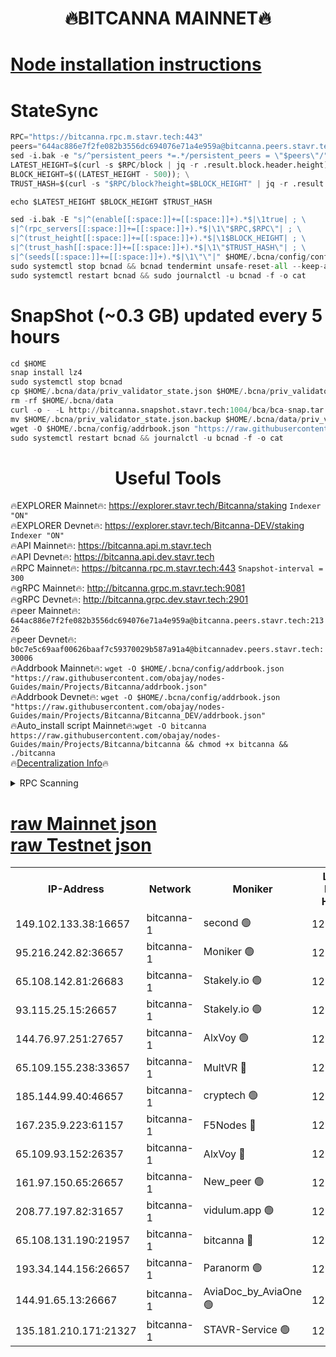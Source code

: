 <h1 align="center"> 🔥BITCANNA MAINNET🔥</h1>


[Node installation instructions](https://github.com/obajay/nodes-Guides/tree/main/Projects/Bitcanna)
=

# StateSync
```python
RPC="https://bitcanna.rpc.m.stavr.tech:443"
peers="644ac886e7f2fe082b3556dc694076e71a4e959a@bitcanna.peers.stavr.tech:21326"
sed -i.bak -e "s/^persistent_peers *=.*/persistent_peers = \"$peers\"/" $HOME/.bcna/config/config.toml
LATEST_HEIGHT=$(curl -s $RPC/block | jq -r .result.block.header.height); \
BLOCK_HEIGHT=$((LATEST_HEIGHT - 500)); \
TRUST_HASH=$(curl -s "$RPC/block?height=$BLOCK_HEIGHT" | jq -r .result.block_id.hash)

echo $LATEST_HEIGHT $BLOCK_HEIGHT $TRUST_HASH

sed -i.bak -E "s|^(enable[[:space:]]+=[[:space:]]+).*$|\1true| ; \
s|^(rpc_servers[[:space:]]+=[[:space:]]+).*$|\1\"$RPC,$RPC\"| ; \
s|^(trust_height[[:space:]]+=[[:space:]]+).*$|\1$BLOCK_HEIGHT| ; \
s|^(trust_hash[[:space:]]+=[[:space:]]+).*$|\1\"$TRUST_HASH\"| ; \
s|^(seeds[[:space:]]+=[[:space:]]+).*$|\1\"\"|" $HOME/.bcna/config/config.toml
sudo systemctl stop bcnad && bcnad tendermint unsafe-reset-all --keep-addr-book
sudo systemctl restart bcnad && sudo journalctl -u bcnad -f -o cat
```
# SnapShot (~0.3 GB) updated every 5 hours
```python
cd $HOME
snap install lz4
sudo systemctl stop bcnad
cp $HOME/.bcna/data/priv_validator_state.json $HOME/.bcna/priv_validator_state.json.backup
rm -rf $HOME/.bcna/data
curl -o - -L http://bitcanna.snapshot.stavr.tech:1004/bca/bca-snap.tar.lz4 | lz4 -c -d - | tar -x -C $HOME/.bcna --strip-components 2
mv $HOME/.bcna/priv_validator_state.json.backup $HOME/.bcna/data/priv_validator_state.json
wget -O $HOME/.bcna/config/addrbook.json "https://raw.githubusercontent.com/obajay/nodes-Guides/main/Projects/Bitcanna/addrbook.json"
sudo systemctl restart bcnad && journalctl -u bcnad -f -o cat
```

 <h1 align="center"> Useful Tools</h1>

🔥EXPLORER Mainnet🔥:    https://explorer.stavr.tech/Bitcanna/staking          `Indexer "ON"` \
🔥EXPLORER Devnet🔥:     https://explorer.stavr.tech/Bitcanna-DEV/staking     `Indexer "ON"` \
🔥API Mainnet🔥:         https://bitcanna.api.m.stavr.tech \
🔥API Devnet🔥:          https://bitcanna.api.dev.stavr.tech \
🔥RPC Mainnet🔥:         https://bitcanna.rpc.m.stavr.tech:443         `Snapshot-interval = 300` \
🔥gRPC Mainnet🔥:        http://bitcanna.grpc.m.stavr.tech:9081 \
🔥gRPC Devnet🔥:         http://bitcanna.grpc.dev.stavr.tech:2901 \
🔥peer Mainnet🔥:        `644ac886e7f2fe082b3556dc694076e71a4e959a@bitcanna.peers.stavr.tech:21326` \
🔥peer Devnet🔥:         `b0c7e5c69aaf00626baaf7c59370029b587a91a4@bitcannadev.peers.stavr.tech:30006` \
🔥Addrbook Mainnet🔥:    ```wget -O $HOME/.bcna/config/addrbook.json "https://raw.githubusercontent.com/obajay/nodes-Guides/main/Projects/Bitcanna/addrbook.json"``` \
🔥Addrbook Devnet🔥:    ```wget -O $HOME/.bcna/config/addrbook.json "https://raw.githubusercontent.com/obajay/nodes-Guides/main/Projects/Bitcanna/Bitcanna_DEV/addrbook.json"``` \
🔥Auto_install script Mainnet🔥:```wget -O bitcanna https://raw.githubusercontent.com/obajay/nodes-Guides/main/Projects/Bitcanna/bitcanna && chmod +x bitcanna && ./bitcanna``` \
🔥[Decentralization Info](https://github.com/obajay/StateSync-snapshots/tree/main/Projects/Bitcanna/Decentralization)🔥


<details>
<summary>RPC Scanning</summary>

<h2 align="center"> We scan nodes in real time every 4 hours. And we provide the final result of RPC endpoints.
We cannot influence the operation of these nodes in any way. </h2>


```python
If Voting Power is higher than 0 --> then the Node is a validator of the network and may be subject to attack and be a potential threat to the chain.
```
```python
We marked such validators with a red symbol
```

</details>

[raw Mainnet json](https://rpc-check.bcam.stavr.tech/bcam/rpc-bcam-result.json) \
[raw Testnet json](https://github.com/obajay/StateSync-snapshots/tree/main/Projects/Bitcanna/Rpc-Check-Testnet)
=



<table><tr><th>IP-Address</th><th>Network</th><th>Moniker</th><th>Latest Block Height</th><th>Earliest Block Height</th><th>Catching Up</th><th>Tx Index</th><th>Voting Power</th><th>Scan Time</th></tr><tr><td>149.102.133.38:16657</td><td>bitcanna-1</td><td>second 🟢</td><td>12776257</td><td>1</td><td>False</td><td>on</td><td>0</td><td>2024-02-27T19:35:26.700609732UTC</td></tr><tr><td>95.216.242.82:36657</td><td>bitcanna-1</td><td>Moniker 🟢</td><td>12776247</td><td>5776907</td><td>False</td><td>on</td><td>0</td><td>2024-02-27T19:34:22.457021457UTC</td></tr><tr><td>65.108.142.81:26683</td><td>bitcanna-1</td><td>Stakely.io 🟢</td><td>12776251</td><td>6152001</td><td>False</td><td>on</td><td>0</td><td>2024-02-27T19:34:48.352038742UTC</td></tr><tr><td>93.115.25.15:26657</td><td>bitcanna-1</td><td>Stakely.io 🟢</td><td>12776250</td><td>6520001</td><td>False</td><td>on</td><td>0</td><td>2024-02-27T19:34:41.901229088UTC</td></tr><tr><td>144.76.97.251:27657</td><td>bitcanna-1</td><td>AlxVoy 🟢</td><td>12776255</td><td>8805201</td><td>False</td><td>on</td><td>0</td><td>2024-02-27T19:35:16.135869818UTC</td></tr><tr><td>65.109.155.238:33657</td><td>bitcanna-1</td><td>MultVR 🔴</td><td>12776252</td><td>9933415</td><td>False</td><td>on</td><td>353540</td><td>2024-02-27T19:34:55.902467565UTC</td></tr><tr><td>185.144.99.40:46657</td><td>bitcanna-1</td><td>cryptech 🟢</td><td>12776246</td><td>11528001</td><td>False</td><td>on</td><td>0</td><td>2024-02-27T19:34:18.063501504UTC</td></tr><tr><td>167.235.9.223:61157</td><td>bitcanna-1</td><td>F5Nodes 🔴</td><td>12776252</td><td>12084001</td><td>False</td><td>on</td><td>570</td><td>2024-02-27T19:34:58.152269955UTC</td></tr><tr><td>65.109.93.152:26357</td><td>bitcanna-1</td><td>AlxVoy 🔴</td><td>12776257</td><td>12109301</td><td>False</td><td>on</td><td>1391803</td><td>2024-02-27T19:35:27.220234387UTC</td></tr><tr><td>161.97.150.65:26657</td><td>bitcanna-1</td><td>New_peer 🟢</td><td>12776251</td><td>12254001</td><td>False</td><td>on</td><td>0</td><td>2024-02-27T19:34:48.640444448UTC</td></tr><tr><td>208.77.197.82:31657</td><td>bitcanna-1</td><td>vidulum.app 🟢</td><td>12776252</td><td>12386934</td><td>False</td><td>on</td><td>0</td><td>2024-02-27T19:34:51.427987442UTC</td></tr><tr><td>65.108.131.190:21957</td><td>bitcanna-1</td><td>bitcanna 🔴</td><td>12776253</td><td>12676253</td><td>False</td><td>on</td><td>419329</td><td>2024-02-27T19:35:02.537631089UTC</td></tr><tr><td>193.34.144.156:26657</td><td>bitcanna-1</td><td>Paranorm 🟢</td><td>12776253</td><td>12697701</td><td>False</td><td>on</td><td>0</td><td>2024-02-27T19:35:04.815120164UTC</td></tr><tr><td>144.91.65.13:26667</td><td>bitcanna-1</td><td>AviaDoc_by_AviaOne 🟢</td><td>12776254</td><td>12763601</td><td>False</td><td>on</td><td>0</td><td>2024-02-27T19:35:13.588825876UTC</td></tr><tr><td>135.181.210.171:21327</td><td>bitcanna-1</td><td>STAVR-Service 🟢</td><td>12776255</td><td>12774501</td><td>False</td><td>on</td><td>0</td><td>2024-02-27T19:35:15.923269156UTC</td></tr></table>
